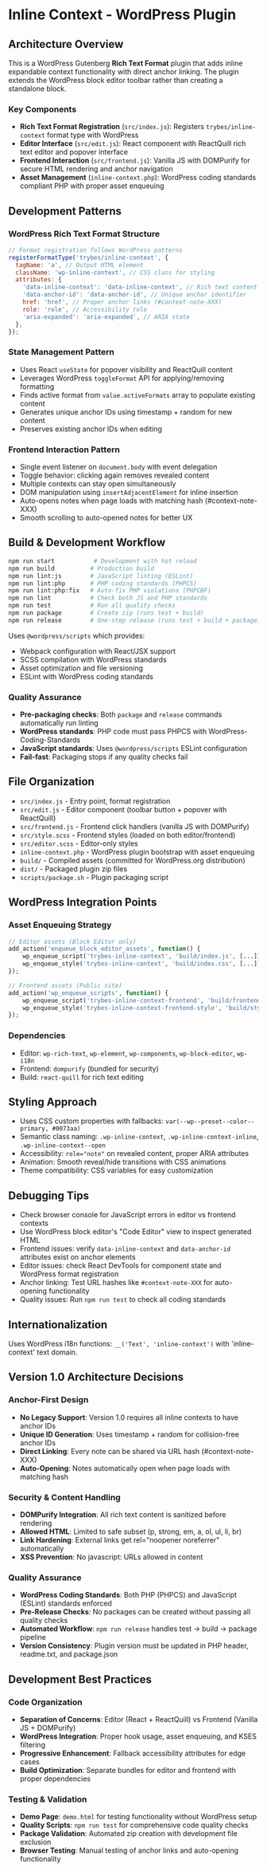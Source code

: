 # Inline Context - WordPress Plugin

## Architecture Overview

This is a WordPress Gutenberg **Rich Text Format** plugin that adds inline expandable context functionality with direct anchor linking. The plugin extends the WordPress block editor toolbar rather than creating a standalone block.

### Key Components

- **Rich Text Format Registration** (`src/index.js`): Registers `trybes/inline-context` format type with WordPress
- **Editor Interface** (`src/edit.js`): React component with ReactQuill rich text editor and popover interface
- **Frontend Interaction** (`src/frontend.js`): Vanilla JS with DOMPurify for secure HTML rendering and anchor navigation
- **Asset Management** (`inline-context.php`): WordPress coding standards compliant PHP with proper asset enqueuing

## Development Patterns

### WordPress Rich Text Format Structure

```javascript
// Format registration follows WordPress patterns
registerFormatType('trybes/inline-context', {
  tagName: 'a', // Output HTML element
  className: 'wp-inline-context', // CSS class for styling
  attributes: {
    'data-inline-context': 'data-inline-context', // Rich text content
    'data-anchor-id': 'data-anchor-id', // Unique anchor identifier
    href: 'href', // Proper anchor links (#context-note-XXX)
    role: 'role', // Accessibility role
    'aria-expanded': 'aria-expanded', // ARIA state
  },
});
```

### State Management Pattern

- Uses React `useState` for popover visibility and ReactQuill content
- Leverages WordPress `toggleFormat` API for applying/removing formatting
- Finds active format from `value.activeFormats` array to populate existing content
- Generates unique anchor IDs using timestamp + random for new content
- Preserves existing anchor IDs when editing

### Frontend Interaction Pattern

- Single event listener on `document.body` with event delegation
- Toggle behavior: clicking again removes revealed content
- Multiple contexts can stay open simultaneously
- DOM manipulation using `insertAdjacentElement` for inline insertion 
- Auto-opens notes when page loads with matching hash (#context-note-XXX)
- Smooth scrolling to auto-opened notes for better UX

## Build & Development Workflow

```bash
npm run start           # Development with hot reload
npm run build          # Production build
npm run lint:js        # JavaScript linting (ESLint)
npm run lint:php       # PHP coding standards (PHPCS)
npm run lint:php:fix   # Auto-fix PHP violations (PHPCBF)
npm run lint           # Check both JS and PHP standards
npm run test           # Run all quality checks
npm run package        # Create zip (runs test + build)
npm run release        # One-step release (runs test + build + package)
```

Uses `@wordpress/scripts` which provides:

- Webpack configuration with React/JSX support
- SCSS compilation with WordPress standards
- Asset optimization and file versioning
- ESLint with WordPress coding standards

### Quality Assurance

- **Pre-packaging checks**: Both `package` and `release` commands automatically run linting
- **WordPress standards**: PHP code must pass PHPCS with WordPress-Coding-Standards
- **JavaScript standards**: Uses `@wordpress/scripts` ESLint configuration
- **Fail-fast**: Packaging stops if any quality checks fail

## File Organization

- `src/index.js` - Entry point, format registration
- `src/edit.js` - Editor component (toolbar button + popover with ReactQuill)
- `src/frontend.js` - Frontend click handlers (vanilla JS with DOMPurify)
- `src/style.scss` - Frontend styles (loaded on both editor/frontend)
- `src/editor.scss` - Editor-only styles
- `inline-context.php` - WordPress plugin bootstrap with asset enqueuing
- `build/` - Compiled assets (committed for WordPress.org distribution)
- `dist/` - Packaged plugin zip files
- `scripts/package.sh` - Plugin packaging script

## WordPress Integration Points

### Asset Enqueuing Strategy

```php
// Editor assets (Block Editor only)
add_action('enqueue_block_editor_assets', function() {
    wp_enqueue_script('trybes-inline-context', 'build/index.js', [...]);
    wp_enqueue_style('trybes-inline-context', 'build/index.css', [...]);
});

// Frontend assets (Public site)
add_action('wp_enqueue_scripts', function() {
    wp_enqueue_script('trybes-inline-context-frontend', 'build/frontend.js', [...]);
    wp_enqueue_style('trybes-inline-context-frontend-style', 'build/style-index.css', [...]);
});
```

### Dependencies

- Editor: `wp-rich-text`, `wp-element`, `wp-components`, `wp-block-editor`, `wp-i18n`
- Frontend: `dompurify` (bundled for security)
- Build: `react-quill` for rich text editing

## Styling Approach

- Uses CSS custom properties with fallbacks: `var(--wp--preset--color--primary, #0073aa)`
- Semantic class naming: `.wp-inline-context`, `.wp-inline-context-inline`, `.wp-inline-context--open`
- Accessibility: `role="note"` on revealed content, proper ARIA attributes
- Animation: Smooth reveal/hide transitions with CSS animations
- Theme compatibility: CSS variables for easy customization

## Debugging Tips

- Check browser console for JavaScript errors in editor vs frontend contexts
- Use WordPress block editor's "Code Editor" view to inspect generated HTML
- Frontend issues: verify `data-inline-context` and `data-anchor-id` attributes exist on anchor elements
- Editor issues: check React DevTools for component state and WordPress format registration
- Anchor linking: Test URL hashes like `#context-note-XXX` for auto-opening functionality
- Quality issues: Run `npm run test` to check all coding standards

## Internationalization

Uses WordPress i18n functions: `__('Text', 'inline-context')` with 'inline-context' text domain.

## Version 1.0 Architecture Decisions

### Anchor-First Design
- **No Legacy Support**: Version 1.0 requires all inline contexts to have anchor IDs
- **Unique ID Generation**: Uses timestamp + random for collision-free anchor IDs
- **Direct Linking**: Every note can be shared via URL hash (#context-note-XXX)
- **Auto-Opening**: Notes automatically open when page loads with matching hash

### Security & Content Handling
- **DOMPurify Integration**: All rich text content is sanitized before rendering
- **Allowed HTML**: Limited to safe subset (p, strong, em, a, ol, ul, li, br)
- **Link Hardening**: External links get rel="noopener noreferrer" automatically
- **XSS Prevention**: No javascript: URLs allowed in content

### Quality Assurance
- **WordPress Coding Standards**: Both PHP (PHPCS) and JavaScript (ESLint) standards enforced
- **Pre-Release Checks**: No packages can be created without passing all quality checks
- **Automated Workflow**: `npm run release` handles test → build → package pipeline
- **Version Consistency**: Plugin version must be updated in PHP header, readme.txt, and package.json

## Development Best Practices

### Code Organization
- **Separation of Concerns**: Editor (React + ReactQuill) vs Frontend (Vanilla JS + DOMPurify)
- **WordPress Integration**: Proper hook usage, asset enqueuing, and KSES filtering
- **Progressive Enhancement**: Fallback accessibility attributes for edge cases
- **Build Optimization**: Separate bundles for editor and frontend with proper dependencies

### Testing & Validation
- **Demo Page**: `demo.html` for testing functionality without WordPress setup
- **Quality Scripts**: `npm run test` for comprehensive code quality checks
- **Package Validation**: Automated zip creation with development file exclusion
- **Browser Testing**: Manual testing of anchor links and auto-opening functionality
